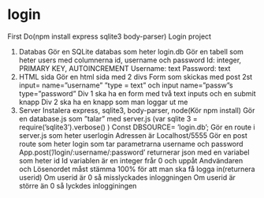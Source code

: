 # login
First Do(npm install express sqlite3 body-parser)
Login project
1.	Databas
Gör en SQLite databas som heter login.db
Gör en tabell som heter users med columnerna id, username och password
Id: integer, PRIMARY KEY, AUTOINCREMENT
Username: text
Password: text
2.	HTML sida
Gör en html sida med 2 divs
Form som skickas med post 2st input= name=”username” ”type = text” och input name=”passw”s type=”password”
Div 1 ska ha en form med två text inputs och en submit knapp
Div 2 ska ha en knapp som man loggar ut me
3.	Server
Instalera express, sqlite3, body-parser, node(Kör npm install)
Gör en database.js som ”talar” med server.js (var sqlite 3 = require(’sqlite3’).verbose() ) 
Const DBSOURCE= ’login.db’;
Gör en route i server.js som heter userlogin
Adressen är Localhost/5555
Gör en post route som heter login som tar parametrarna username och password
App.post(’/login/:username/:password’  returnerar json med en variabel som heter id
Id variablen är en integer frår 0 och uppåt
Andvändaren och Lösenordet måst stämma 100% för att man ska få logga in(returnera userid)
Om userid är 0 så misslyckades inloggningen 
Om userid är större än 0 så lyckdes inlogginingen

